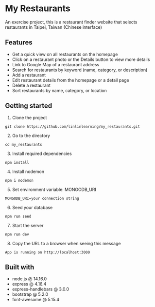 # My Restaurants
An exercise project, this is a restaurant finder website that selects restaurants in Taipei, Taiwan (Chinese interface)

## Features
- Get a quick view on all restaurants on the homepage
- Click on a restaurant photo or the Details button to view more details
- Link to Google Map of a restaurant address
- Search for restaurants by keyword (name, category, or description)
- Add a restaurant
- Edit restaurant details from the homepage or a detail page 
- Delete a restaurant
- Sort restaurants by name, category, or location

## Getting started
1. Clone the project
```
git clone https://github.com/linlinlearning/my_restaurants.git
```
2. Go to the directory
```
cd my_restaurants
```
3. Install required dependencies
```
npm install
```
4. Install nodemon
```
npm i nodemon
```
5. Set environment variable: MONGODB_URI
```
MONGODB_URI=your connection string
```
6. Seed your database
```
npm run seed
```
7. Start the server
```
npm run dev
```
8. Copy the URL to a browser when seeing this message
```
App is running on http://localhost:3000
```
## Built with
-  node.js @ 14.16.0
-  express @ 4.16.4
-  express-handlebars @ 3.0.0
-  bootstrap @ 5.2.0
-  font-awesome @ 5.15.4